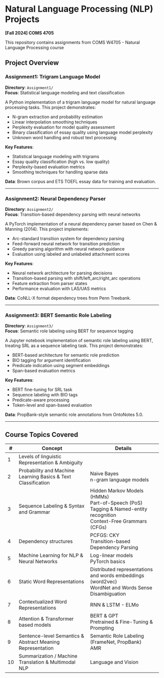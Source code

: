 # Natural Language Processing (NLP) Projects

**[Fall 2024] COMS 4705**

This repository contains assignments from COMS W4705 - Natural Language Processing course

## Project Overview

### Assignment1: Trigram Language Model
**Directory**: `Assignment1/`  
**Focus**: Statistical language modeling and text classification

A Python implementation of a trigram language model for natural language processing tasks. This project demonstrates:
- N-gram extraction and probability estimation
- Linear interpolation smoothing techniques
- Perplexity evaluation for model quality assessment
- Binary classification of essay quality using language model perplexity
- Unknown word handling and robust text processing

**Key Features**:
- Statistical language modeling with trigrams
- Essay quality classification (high vs. low quality)
- Perplexity-based evaluation metrics
- Smoothing techniques for handling sparse data

**Data**: Brown corpus and ETS TOEFL essay data for training and evaluation.

---

### Assignment2: Neural Dependency Parser
**Directory**: `Assignment2/`  
**Focus**: Transition-based dependency parsing with neural networks

A PyTorch implementation of a neural dependency parser based on Chen & Manning (2014). This project implements:
- Arc-standard transition system for dependency parsing
- Feed-forward neural network for transition prediction
- Greedy parsing algorithm with neural network guidance
- Evaluation using labeled and unlabeled attachment scores

**Key Features**:
- Neural network architecture for parsing decisions
- Transition-based parsing with shift/left_arc/right_arc operations
- Feature extraction from parser states
- Performance evaluation with LAS/UAS metrics

**Data**: CoNLL-X format dependency trees from Penn Treebank.

---

### Assignment3: BERT Semantic Role Labeling
**Directory**: `Assignment3/`  
**Focus**: Semantic role labeling using BERT for sequence tagging

A Jupyter notebook implementation of semantic role labeling using BERT, treating SRL as a sequence labeling task. This project demonstrates:
- BERT-based architecture for semantic role prediction
- BIO tagging for argument identification
- Predicate indication using segment embeddings
- Span-based evaluation metrics

**Key Features**:
- BERT fine-tuning for SRL task
- Sequence labeling with BIO tags
- Predicate-aware processing
- Token-level and span-based evaluation

**Data**: PropBank-style semantic role annotations from OntoNotes 5.0.

---

## Course Topics Covered

| # | Concept | Details |
|---|---------|---------|
| 1 | Levels of linguistic Representation & Ambiguity | |
| 2 | Probability and Machine Learning Basics & Text Classification | Naive Bayes<br>n-gram language models |
| 3 | Sequence Labeling & Syntax and Grammar | Hidden Markov Models (HMMs)<br>Part-of-Speech (PoS) Tagging & Named-entity recognition<br>Context-Free Grammars (CFGs) |
| 4 | Dependency structures | PCFGS: CKY<br>Transition-based Dependency Parsing |
| 5 | Machine Learning for NLP & Neural Networks | Log-linear models<br>PyTorch basics |
| 6 | Static Word Representations | Distributed representations and words embeddings (word2vec)<br>WordNet and Words Sense Disambiguation |
| 7 | Contextualized Word Representations | RNN & LSTM - ELMo |
| 8 | Attention & Transformer based models | BERT & GPT<br>Pretrained & Fine-Tuning & Prompting |
| 9 | Sentence-level Semantics & Abstract Meaning Representation | Semantic Role Labeling (FrameNet, PropBank)<br>AMR |
| 10 | Summarization / Machine Translation & Multimodal NLP | Language and Vision |
